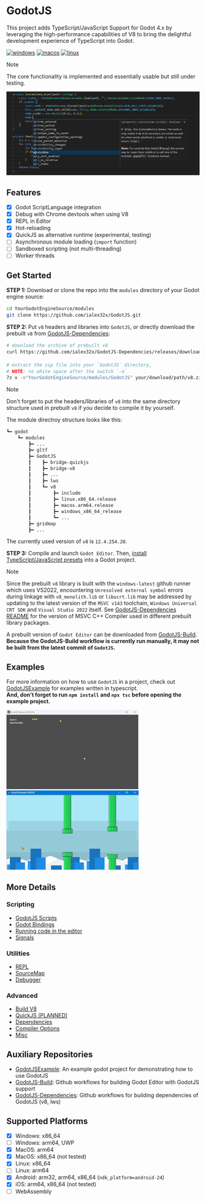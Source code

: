 
# GodotJS 
This project adds TypeScript/JavaScript Support for Godot 4.x by leveraging the high-performance capabilities of V8 to bring the delightful development experience of TypeScript into Godot.  

[![windows](https://github.com/ialex32x/GodotJS-Build/actions/workflows/build_editor_windows.yml/badge.svg)](https://github.com/ialex32x/GodotJS-Build/actions/workflows/build_editor_windows.yml)
[![macos](https://github.com/ialex32x/GodotJS-Build/actions/workflows/build_editor_macos.yml/badge.svg)](https://github.com/ialex32x/GodotJS-Build/actions/workflows/build_editor_macos.yml)
[![linux](https://github.com/ialex32x/GodotJS-Build/actions/workflows/build_editor_linux.yml/badge.svg)](https://github.com/ialex32x/GodotJS-Build/actions/workflows/build_editor_linux.yml)

> [!NOTE]
> The core functionality is implemented and essentially usable but still under testing.  

![typescript_intellisence](./docs/assets/typescript_intellisence.png)

## Features
* [x] Godot ScriptLanguage integration
* [x] Debug with Chrome devtools when using V8
* [x] REPL in Editor
* [x] Hot-reloading
* [x] QuickJS as alternative runtime (experimental, testing)
* [ ] Asynchronous module loading (`import` function)
* [ ] Sandboxed scripting (not multi-threading)
* [ ] Worker threads

## Get Started

**STEP 1:** Download or clone the repo into the `modules` directory of your Godot engine source:
```sh
cd YourGodotEngineSource/modules
git clone https://github.com/ialex32x/GodotJS.git
```

**STEP 2:** Put `v8` headers and libraries into `GodotJS`, or directly download the prebuilt `v8` from [GodotJS-Dependencies](https://github.com/ialex32x/GodotJS-Dependencies/releases):

```sh
# download the archive of prebuilt v8 
curl https://github.com/ialex32x/GodotJS-Dependencies/releases/download/v8_r11/v8_r11.zip --output your/download/path/v8.zip

# extract the zip file into your `GodotJS` directory, 
# NOTE: no white space after the switch `-o`
7z x -o"YourGodotEngineSource/modules/GodotJS" your/download/path/v8.zip 
```
> [!NOTE]
> Don't forget to put the headers/libraries of `v8` into the same directory structure used in prebuilt `v8` if you decide to compile it by yourself.

The module directroy structure looks like this:
```
┗━ godot
    ┗━ modules
        ┣━ ...
        ┣━ gltf
        ┣━ GodotJS
        ┃    ┣━ bridge-quickjs
        ┃    ┣━ bridge-v8
        ┃    ┣━ ...
        ┃    ┣━ lws
        ┃    ┗━ v8
        ┃        ┣━ include
        ┃        ┣━ linux.x86_64.release
        ┃        ┣━ macos.arm64.release
        ┃        ┣━ windows_x86_64_release
        ┃        ┗━ ...
        ┣━ gridmap
        ┣━ ...
```

The currently used version of `v8` is `12.4.254.20`.

**STEP 3:** Compile and launch `Godot Editor`. Then, [install TypeScript/JavaScript presets](./docs/install_ts_presets.md) into a Godot project.

> [!NOTE]
> Since the prebuilt `v8` library is built with the `windows-latest` github runner which uses VS2022, encountering `Unresolved external symbol` errors during linkage with `v8_monolith.lib` or `libucrt.lib` may be addressed by updating to the latest version of the `MSVC v143` toolchain, `Windows Universal CRT SDK` and `Visual Studio 2022` itself. See [GodotJS-Dependencies README](https://github.com/ialex32x/GodotJS-Dependencies) for the version of MSVC C++ Compiler used in different prebuilt library packages.

A prebuilt version of `Godot Editor` can be downloaded from [GodotJS-Build](https://github.com/ialex32x/GodotJS-Build/releases).  
**Because the GodotJS-Build workflow is currently run manually, it may not be built from the latest commit of `GodotJS`.**

## Examples 

For more information on how to use `GodotJS` in a project, check out [GodotJSExample](https://github.com/ialex32x/GodotJSExample.git) for examples written in typescript.  
**And, don't forget to run `npm install` and `npx tsc` before opening the example project.**

[![Example: Snake](./docs/assets/snake_01.gif)](https://github.com/ialex32x/GodotJSExample.git)
[![Example: Jummpy Bird](./docs/assets/jumpybird.gif)](https://github.com/ialex32x/GodotJSExample.git)

## More Details

### Scripting
* [GodotJS Scripts](./docs/godotjs_scripts.md)
* [Godot Bindings](./docs/godot_binding.md)
* [Running code in the editor](./docs/running_code_in_editor.md)
* [Signals](./docs/signals.md)

### Utilities
* [REPL](./docs/repl.md)
* [SourceMap](./docs/source_map.md)
* [Debugger](./docs/debugger.md)

### Advanced
* [Build V8](./docs/build_v8.md)
* [QuickJS (PLANNED)](./docs/quickjs.md)
* [Dependencies](./docs/deps.md)
* [Compiler Options](./docs/compiler_options.md)
* [Misc](./docs/misc.md)

## Auxiliary Repositories
* [GodotJSExample](https://github.com/ialex32x/GodotJSExample): An example godot project for demonstrating how to use GodotJS
* [GodotJS-Build](https://github.com/ialex32x/GodotJS-Build): Github workflows for building Godot Editor with GodotJS support
* [GodotJS-Dependencies](https://github.com/ialex32x/GodotJS-Dependencies): Github workflows for building dependencies of GodotJS (v8, lws)

## Supported Platforms
- [x] Windows: x86_64
- [ ] Windows: arm64, UWP
- [x] MacOS: arm64
- [x] MacOS: x86_64 (not tested)
- [x] Linux: x86_64
- [ ] Linux: arm64
- [x] Android: arm32, arm64, x86_64 (`ndk_platform=android-24`)
- [x] iOS: arm64, x86_64 (not tested)
- [ ] WebAssembly
